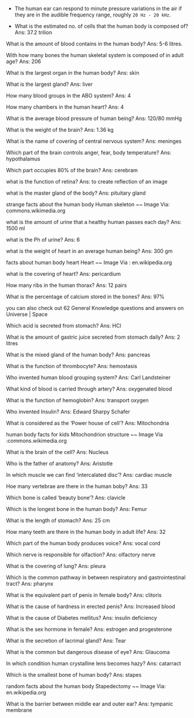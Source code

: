 - The human ear can respond to minute pressure variations in the air if they are in the audible frequency range, roughly `20 Hz - 20 kHz`.

- What is the estimated no. of cells that the human body is composed of?
Ans: 37.2 trilion

What is the amount of blood contains in the human body?
Ans: 5-6 litres.

With how many bones the human skeletal system is composed of in adult age?
Ans: 206

What is the largest organ in the human body?
Ans: skin

What is the largest gland?
Ans: liver

How many blood groups in the ABO system?
Ans: 4

How many chambers in the human heart?
Ans: 4

What is the average blood pressure of human being?
Ans: 120/80 mmHg

What is the weight of the brain?
Ans: 1.36 kg

What is the name of covering of central nervous system?
Ans: meninges

Which part of the brain controls anger, fear, body temperature?
Ans: hypothalamus

Which part occupies 80% of the brain?
Ans: cerebram

what is the function of retina?
Ans: to create reflection of an image

what is the master gland of the body?
Ans: pituitary gland

strange facts about the human body
Human skeleton ~~ Image Via: commons.wikimedia.org

what is the amount of urine that a healthy human passes each day?
Ans: 1500 ml

what is the Ph of urine?
Ans: 6

what is the weight of heart in an average human being?
Ans: 300 gm

facts about human body heart
Heart ~~ Image Via : en.wikipedia.org

what is the covering of heart?
Ans: pericardium

How many ribs in the human thorax?
Ans: 12 pairs

What is the percentage of calcium stored in the bones?
Ans: 97%

you can also check out 62 General Knowledge questions and answers on Universe | Space

Which acid is secreted from stomach?
Ans: HCl

What is the amount of gastric juice secreted from stomach daily?
Ans: 2 litres

What is the mixed gland of the human body?
Ans: pancreas

What is the function of thrombocyte?
Ans: hemostasis


 
Who invented human blood grouping system?
Ans: Carl Landsteiner

What kind of blood is carried through artery?
Ans: oxygenated blood

What is the function of hemoglobin?
Ans: transport oxygen

Who invented Insulin?
Ans: Edward Sharpy Schafer

What is considered as the ‘Power house of cell’?
Ans: Mitochondria

human body facts for kids
Mitochondrion structure ~~ Image Via :commons.wikimedia.org

What is the brain of the cell?
Ans: Nucleus

Who is the father of anatomy?
Ans: Aristotle

In which muscle we can find ‘intercalated disc’?
Ans: cardiac muscle

Hoe many vertebrae are there in the human boby?
Ans: 33

Which bone is called ‘beauty bone’?
Ans: clavicle

Which is the longest bone in the human body?
Ans: Femur

What is the length of stomach?
Ans: 25 cm

How many teeth are there in the human body in adult life?
Ans: 32

Which part of the human body produces voice?
Ans: vocal cord

Which nerve is responsible for olfaction?
Ans: olfactory nerve

What is the covering of lung?
Ans: pleura

Which is the common pathway in between respiratory and gastrointestinal tract?
Ans: pharynx

What is the equivalent part of penis in female body?
Ans: clitoris

What is the cause of hardness in erected penis?
Ans: Increased blood

What is the cause of Diabetes mellitus?
Ans: insulin deficiency

What is the sex hormone in female?
Ans: estrogen and progesterone

What is the secretion of lacrimal gland?
Ans: Tear

What is the common but dangerous disease of eye?
Ans: Glaucoma

In which condition human crystalline lens becomes hazy?
Ans: catarract

Which is the smallest bone of human body?
Ans: stapes

random facts about the human body
Stapedectomy ~~ Image Via: en.wikipedia.org

What is the barrier between middle ear and outer ear?
Ans: tympanic membrane
